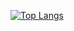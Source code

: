 <!-- [![Top Langs](https://github-readme-stats.vercel.app/api/top-langs/?username=hyeonpark0)](https://github.com/anuraghazra/github-readme-stats) -->
[![Top Langs](https://github-readme-stats.vercel.app/api/top-langs/?username=hyeonpark0&layout=compact)](https://github.com/anuraghazra/github-readme-stats)

<!-- [![Anurag's GitHub stats](https://github-readme-stats.vercel.app/api?username=hyeonpark0)](https://github.com/anuraghazra/github-readme-stats) -->
